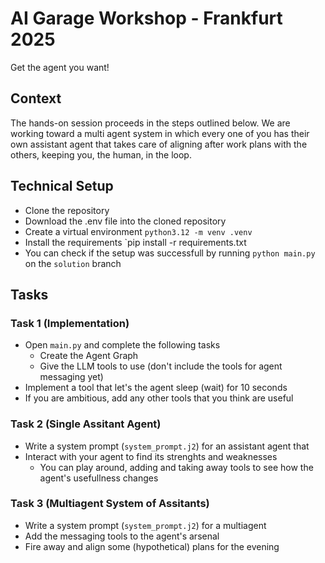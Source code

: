 # AI Garage Workshop - Frankfurt 2025

Get the agent you want!

## Context
The hands-on session proceeds in the steps outlined below. We are working toward
a multi agent system in which every one of you has their own assistant agent
that takes care of aligning after work plans with the others, keeping you, the human,
in the loop.

## Technical Setup
- Clone the repository
- Download the .env file into the cloned repository
- Create a virtual environment `python3.12 -m venv .venv`
- Install the requirements `pip install -r requirements.txt
- You can check if the setup was successfull by running `python main.py` on the `solution` branch

## Tasks
### Task 1 (Implementation)
- Open `main.py` and complete the following tasks
  - Create the Agent Graph
  - Give the LLM tools to use (don't include the tools for agent messaging yet)
- Implement a tool that let's the agent sleep (wait) for 10 seconds
- If you are ambitious, add any other tools that you think are useful
### Task 2 (Single Assitant Agent)
- Write a system prompt (`system_prompt.j2`) for an assistant agent that 
- Interact with your agent to find its strenghts and weaknesses
  - You can play around, adding and taking away tools to see how the agent's usefullness changes
### Task 3 (Multiagent System of Assitants)
- Write a system prompt (`system_prompt.j2`) for a multiagent
- Add the messaging tools to the agent's arsenal
- Fire away and align some (hypothetical) plans for the evening
